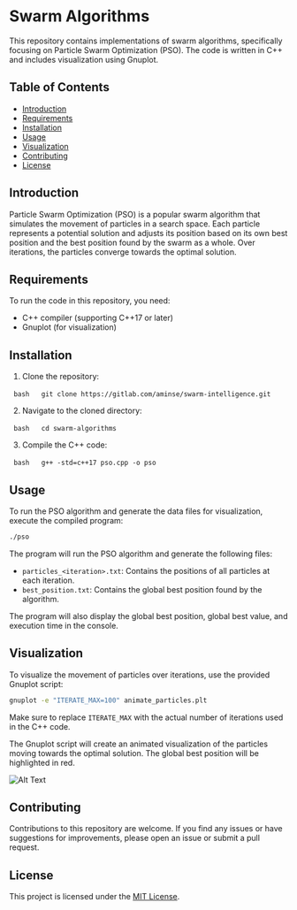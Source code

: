 # Swarm Algorithms

This repository contains implementations of swarm algorithms, specifically focusing on Particle Swarm Optimization (PSO). The code is written in C++ and includes visualization using Gnuplot.

## Table of Contents

- [Introduction](#introduction)
- [Requirements](#requirements)
- [Installation](#installation)
- [Usage](#usage)
- [Visualization](#visualization)
- [Contributing](#contributing)
- [License](#license)

## Introduction

Particle Swarm Optimization (PSO) is a popular swarm algorithm that simulates the movement of particles in a search space. Each particle represents a potential solution and adjusts its position based on its own best position and the best position found by the swarm as a whole. Over iterations, the particles converge towards the optimal solution.

## Requirements

To run the code in this repository, you need:

- C++ compiler (supporting C++17 or later)
- Gnuplot (for visualization)

## Installation

1. Clone the repository:

  ```bash
  git clone https://gitlab.com/aminse/swarm-intelligence.git
  ```

2. Navigate to the cloned directory:

  ```bash
  cd swarm-algorithms
  ```

3. Compile the C++ code:

  ```bash
  g++ -std=c++17 pso.cpp -o pso
  ```

## Usage

To run the PSO algorithm and generate the data files for visualization, execute the compiled program:

```bash
./pso
```

The program will run the PSO algorithm and generate the following files:

- `particles_<iteration>.txt`: Contains the positions of all particles at each iteration.
- `best_position.txt`: Contains the global best position found by the algorithm.

The program will also display the global best position, global best value, and execution time in the console.

## Visualization

To visualize the movement of particles over iterations, use the provided Gnuplot script:

```bash
gnuplot -e "ITERATE_MAX=100" animate_particles.plt
```

Make sure to replace `ITERATE_MAX` with the actual number of iterations used in the C++ code.

The Gnuplot script will create an animated visualization of the particles moving towards the optimal solution. The global best position will be highlighted in red.

![Alt Text](https://gitlab.com/aminse/swarm-intelligence/-/raw/main/images/swarm.gif)


## Contributing

Contributions to this repository are welcome. If you find any issues or have suggestions for improvements, please open an issue or submit a pull request.

## License

This project is licensed under the [MIT License](LICENSE).
